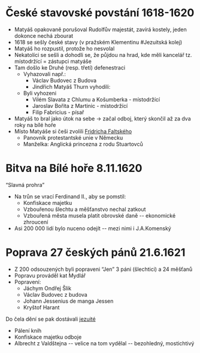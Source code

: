 <!-----

Yay, no errors, warnings, or alerts!

Conversion time: 0.379 seconds.


Using this Markdown file:

1. Paste this output into your source file.
2. See the notes and action items below regarding this conversion run.
3. Check the rendered output (headings, lists, code blocks, tables) for proper
   formatting and use a linkchecker before you publish this page.

Conversion notes:

* Docs to Markdown version 1.0β33
* Tue May 31 2022 07:31:46 GMT-0700 (PDT)
* Source doc: D - Habsburkové, 30tiLetá válka, Baroko
* This is a partial selection. Check to make sure intra-doc links work.

WARNING:
You have 2 H1 headings. You may want to use the "H1 -> H2" option to demote all headings by one level.

----->




# České stavovské povstání 1618-1620



* Matyáš opakovaně porušoval Rudolfův majestát, zavírá kostely, jeden dokonce nechá zbourat
* 1618 se sešly české stavy (v pražském Klementinu #Jezuitská kolej) 
* Matyáš ho rozpustil, protože ho nesvolal
* Nekatolíci se sešli a dohodli se, že půjdou na hrad, kde měli kancelář tz. místodržící = zástupci matyáše 
* Tam došlo ke Druhé (resp. třetí) defenestraci
    * Vyhazovali např.:
        *  Václav Budovec z Budova 
        * Jindřich Matyáš Thurn vyhodili:
    * Byli vyhozeni
        * Vilém Slavata z Chlumu a Košumberka - místodržící
        * Jaroslav Bořita z Martinic - místodržící
        * Filip Fabricius - písař
* Matyáš to bral jako útok na sebe → začal odboj, který skončil až za dva roky na bílé hoře 
* Místo Matyáše si češi zvolili <span style="text-decoration:underline;">Fridricha Faltského </span>
    * Panovník protestantské unie v Německu
    * Manželka: Anglická princezna z rodu Stuartovců

		


# Bitva na Bílé hoře 8.11.1620

“Slavná prohra”



* Na trůn se vrací Ferdinand II., aby se pomstil:
    * Konfiskace majetku
    * Vzbouřenou šlechtu a měšťanstvo nechal zatkout
    * Vzbouřená města musela platit obrovské daně -- ekonomické zhroucení
* Asi 200 000 lidí bylo nuceno odejít -- mezi nimi i J.A.Komenský


# Poprava 27 českých pánů 21.6.1621



* Z 200 odsouzených byli popraveni “Jen” 3 páni (šlechtici) a 24 měšťanů
* Popravu prováděl kat Mydlář
* Popravení:
    * Jáchym Ondřej Šlik
    * Václav Budovec z budova
    * Johann Jessenius de manga Jessen
    * Kryštof Harant 

Do čela dění se pak dostávali <span style="text-decoration:underline;">jezuité</span>



* Pálení knih
* Konfiskace majetku odboje
* Albrecht z Valdštejna -- velice na tom vydělal -- bezohledný, mostichtivý